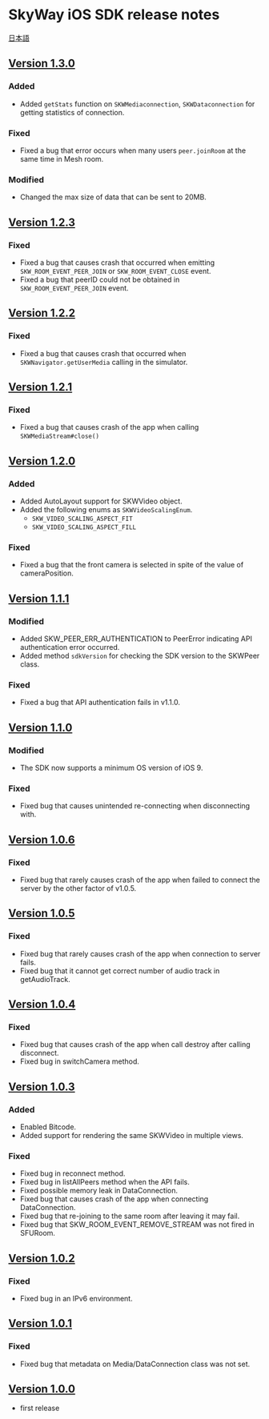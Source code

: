 # SkyWay iOS SDK release notes

[日本語](./release-notes.md)

## [Version 1.3.0](https://github.com/skyway/skyway-ios-sdk/releases/tag/v1.3.0)

### Added

- Added `getStats` function on `SKWMediaconnection`, `SKWDataconnection` for getting statistics of connection.

### Fixed

- Fixed a bug that error occurs when many users `peer.joinRoom` at the same time in Mesh room.

### Modified
- Changed the max size of data that can be sent to 20MB.

## [Version 1.2.3](https://github.com/skyway/skyway-ios-sdk/releases/tag/v1.2.3)

### Fixed

- Fixed a bug that causes crash that occurred when emitting `SKW_ROOM_EVENT_PEER_JOIN` or `SKW_ROOM_EVENT_CLOSE` event.
- Fixed a bug that peerID could not be obtained in `SKW_ROOM_EVENT_PEER_JOIN` event.

## [Version 1.2.2](https://github.com/skyway/skyway-ios-sdk/releases/tag/v1.2.2)

### Fixed

- Fixed a bug that causes crash that occurred when `SKWNavigator.getUserMedia` calling in the simulator.

## [Version 1.2.1](https://github.com/skyway/skyway-ios-sdk/releases/tag/v1.2.1)

### Fixed

- Fixed a bug that causes crash of the app when calling `SKWMediaStream#close()`

## [Version 1.2.0](https://github.com/skyway/skyway-ios-sdk/releases/tag/v1.2.0)

### Added

- Added AutoLayout support for SKWVideo object.
- Added the following enums as `SKWVideoScalingEnum`.
  - `SKW_VIDEO_SCALING_ASPECT_FIT`
  - `SKW_VIDEO_SCALING_ASPECT_FILL`

### Fixed

- Fixed a bug that the front camera is selected in spite of the value of cameraPosition.

## [Version 1.1.1](https://github.com/skyway/skyway-ios-sdk/releases/tag/v1.1.1)

### Modified

- Added SKW_PEER_ERR_AUTHENTICATION to PeerError indicating API authentication error occurred.
- Added method `sdkVersion` for checking the SDK version to the SKWPeer class.

### Fixed
- Fixed a bug that API authentication fails in v1.1.0.

## [Version 1.1.0](https://github.com/skyway/skyway-ios-sdk/releases/tag/v1.1.0)

### Modified

- The SDK now supports a minimum OS version of iOS 9.

### Fixed

- Fixed bug that causes unintended re-connecting when disconnecting with.

## [Version 1.0.6](https://github.com/skyway/skyway-ios-sdk/releases/tag/v1.0.6)

### Fixed

- Fixed bug that rarely causes crash of the app when failed to connect the server by the other factor of v1.0.5.

## [Version 1.0.5](https://github.com/skyway/skyway-ios-sdk/releases/tag/v1.0.5)

### Fixed

- Fixed bug that rarely causes crash of the app when connection to server fails.
- Fixed bug that it cannot get correct number of audio track in getAudioTrack.

## [Version 1.0.4](https://github.com/skyway/skyway-ios-sdk/releases/tag/v1.0.4)

### Fixed

- Fixed bug that causes crash of the app when call destroy after calling disconnect.
- Fixed bug in switchCamera method.

## [Version 1.0.3](https://github.com/skyway/skyway-ios-sdk/releases/tag/v1.0.3)

### Added

- Enabled Bitcode.
- Added support for rendering the same SKWVideo in multiple views.

### Fixed

- Fixed bug in reconnect method.
- Fixed bug in listAllPeers method when the API fails.
- Fixed possible memory leak in DataConnection.
- Fixed bug that causes crash of the app when connecting DataConnection.
- Fixed bug that re-joining to the same room after leaving it may fail.
- Fixed bug that SKW_ROOM_EVENT_REMOVE_STREAM was not fired in SFURoom.

## [Version 1.0.2](https://github.com/skyway/skyway-ios-sdk/releases/tag/v1.0.2)

### Fixed

- Fixed bug in an IPv6 environment.

## [Version 1.0.1](https://github.com/skyway/skyway-ios-sdk/releases/tag/v1.0.1)

### Fixed

- Fixed bug that metadata on Media/DataConnection class was not set.

## [Version 1.0.0](https://github.com/skyway/skyway-ios-sdk/releases/tag/v1.0.0)

- first release
